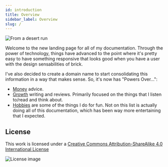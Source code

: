 ```yaml
---
id: introduction
title: Overview
sidebar_label: Overview
slug: /
---
```

![From a desert run](assets/desert-run-pano.jpg)

Welcome to the new landing page for all of my documentation.  Through the power of technology, things have advanced to the point where it's pretty easy to have something responsive that looks good when you have a user with the design sensabilities of brick.

I've also decided to create a domain name to start consolidating this information in a way that makes sense.  So, it's now has "Powers Over...":

* [Money](College-Grads/README.md) advice.
* [Growth](Personal-Growth/README.md) writing and reviews.  Primarily focused on the things that I listen to/read and think about.
* [Hobbies](Hobbies/README.md) are some of the things I do for fun.  Not on this list is actually doing all of this documentation, which has been way more entertaining that I expected.

## License

This work is licensed under a
[Creative Commons Attribution-ShareAlike 4.0 International License](https://creativecommons.org/licenses/by-nc-sa/4.0/)

![License image](assets/88x31.png)


